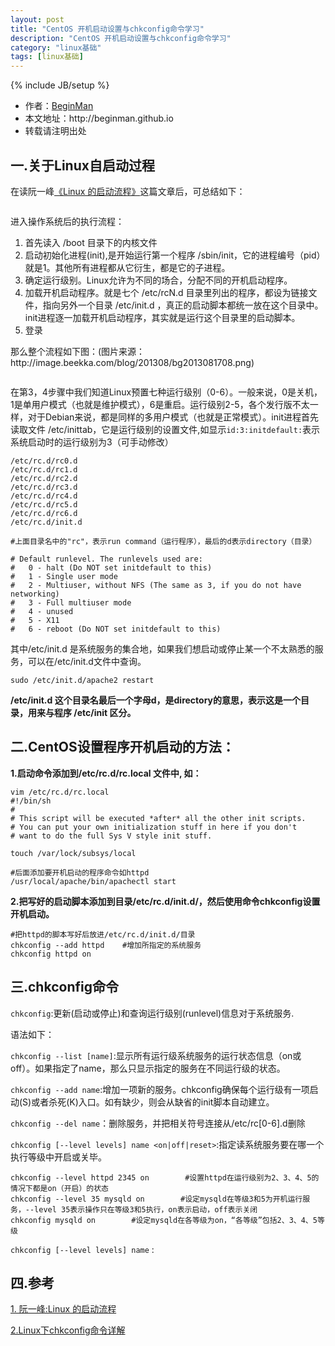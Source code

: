 ```yaml
---
layout: post
title: "CentOS 开机启动设置与chkconfig命令学习"
description: "CentOS 开机启动设置与chkconfig命令学习"
category: "linux基础"
tags: [linux基础]
---
```

{% include JB/setup %}
<ul>
    <li>作者：<a href="http://weibo.com/beginman" target="blank">BeginMan</a></li>
    <li>本文地址：http://beginman.github.io</li>
    <li>转载请注明出处</li>
</ul>
<h2>一.关于Linux自启动过程</h2>

<p>在读阮一峰<a href="http://www.ruanyifeng.com/blog/2013/08/linux_boot_process.html">《Linux 的启动流程》</a>这篇文章后，可总结如下：</p>

<p><img src="http://image.beekka.com/blog/201308/bg2013081701.png" alt="" /></p>

<p>进入操作系统后的执行流程：</p>

<ol>
<li>首先读入 /boot 目录下的内核文件</li>
<li>启动初始化进程(init),是开始运行第一个程序 /sbin/init，它的进程编号（pid）就是1。其他所有进程都从它衍生，都是它的子进程。</li>
<li>确定运行级别。Linux允许为不同的场合，分配不同的开机启动程序。</li>
<li>加载开机启动程序。就是七个 /etc/rcN.d 目录里列出的程序，都设为链接文件，指向另外一个目录 /etc/init.d ，真正的启动脚本都统一放在这个目录中。init进程逐一加载开机启动程序，其实就是运行这个目录里的启动脚本。</li>
<li>登录</li>
</ol>

<p>那么整个流程如下图：(图片来源：http://image.beekka.com/blog/201308/bg2013081708.png)</p>

<p><img src="http://image.beekka.com/blog/201308/bg2013081708.png" alt="" /></p>

<!--more-->

<p>在第3，4步骤中我们知道Linux预置七种运行级别（0-6）。一般来说，0是关机，1是单用户模式（也就是维护模式），6是重启。运行级别2-5，各个发行版不太一样，对于Debian来说，都是同样的多用户模式（也就是正常模式）。init进程首先读取文件 /etc/inittab，它是运行级别的设置文件,如显示<code>id:3:initdefault:</code>表示系统启动时的运行级别为3（可手动修改）</p>

<pre><code>/etc/rc.d/rc0.d  
/etc/rc.d/rc1.d  
/etc/rc.d/rc2.d  
/etc/rc.d/rc3.d  
/etc/rc.d/rc4.d  
/etc/rc.d/rc5.d  
/etc/rc.d/rc6.d  
/etc/rc.d/init.d

#上面目录名中的"rc"，表示run command（运行程序），最后的d表示directory（目录） 

# Default runlevel. The runlevels used are:
#   0 - halt (Do NOT set initdefault to this)
#   1 - Single user mode
#   2 - Multiuser, without NFS (The same as 3, if you do not have networking)
#   3 - Full multiuser mode
#   4 - unused
#   5 - X11
#   6 - reboot (Do NOT set initdefault to this)
</code></pre>

<p>其中/etc/init.d 是系统服务的集合地，如果我们想启动或停止某一个不太熟悉的服务，可以在/etc/init.d文件中查询。</p>

<pre><code>sudo /etc/init.d/apache2 restart
</code></pre>

<p><strong>/etc/init.d 这个目录名最后一个字母d，是directory的意思，表示这是一个目录，用来与程序 /etc/init 区分。</strong></p>

<h2>二.CentOS设置程序开机启动的方法：</h2>

<p><strong>1.启动命令添加到/etc/rc.d/rc.local 文件中, 如：</strong></p>

<pre><code>vim /etc/rc.d/rc.local
#!/bin/sh
#
# This script will be executed *after* all the other init scripts.
# You can put your own initialization stuff in here if you don't
# want to do the full Sys V style init stuff.

touch /var/lock/subsys/local

#后面添加要开机启动的程序命令如httpd
/usr/local/apache/bin/apachectl start
</code></pre>

<p><strong>2.把写好的启动脚本添加到目录/etc/rc.d/init.d/，然后使用命令chkconfig设置开机启动。</strong></p>

<pre><code>#把httpd的脚本写好后放进/etc/rc.d/init.d/目录
chkconfig --add httpd    #增加所指定的系统服务
chkconfig httpd on
</code></pre>

<h2>三.chkconfig命令</h2>

<p><code>chkconfig</code>:更新(启动或停止)和查询运行级别(runlevel)信息对于系统服务.</p>

<p>语法如下：</p>

<p><code>chkconfig --list [name]</code>:显示所有运行级系统服务的运行状态信息（on或off）。如果指定了name，那么只显示指定的服务在不同运行级的状态。</p>

<p><code>chkconfig --add name</code>:增加一项新的服务。chkconfig确保每个运行级有一项启动(S)或者杀死(K)入口。如有缺少，则会从缺省的init脚本自动建立。</p>

<p><code>chkconfig --del name</code>：删除服务，并把相关符号连接从/etc/rc[0-6].d删除</p>

<p><code>chkconfig [--level levels] name &lt;on|off|reset&gt;</code>:指定读系统服务要在哪一个执行等级中开启或关毕。</p>

<pre><code>chkconfig --level httpd 2345 on        #设置httpd在运行级别为2、3、4、5的情况下都是on（开启）的状态
chkconfig --level 35 mysqld on        #设定mysqld在等级3和5为开机运行服务，--level 35表示操作只在等级3和5执行，on表示启动，off表示关闭
chkconfig mysqld on        #设定mysqld在各等级为on，“各等级”包括2、3、4、5等级
</code></pre>

<p><code>chkconfig [--level levels] name</code> :</p>

<h2>四.参考</h2>

<p><a href="http://www.ruanyifeng.com/blog/2013/08/linux_boot_process.html">1. 阮一峰:Linux 的启动流程</a></p>

<p><a href="http://www.cnblogs.com/panjun-donet/archive/2010/08/10/1796873.html">2.Linux下chkconfig命令详解</a></p>
